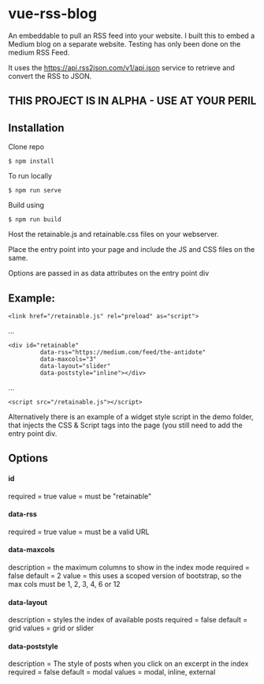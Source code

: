 # vue-rss-blog
An embeddable to pull an RSS feed into your website. I built this to embed a Medium blog on a separate website. Testing has only been done on the medium RSS Feed.

It uses the https://api.rss2json.com/v1/api.json service to retrieve and convert the RSS to JSON.

## THIS PROJECT IS IN ALPHA - USE AT YOUR PERIL

## Installation
Clone repo

    $ npm install

To run locally

    $ npm run serve

Build using

    $ npm run build

Host the retainable.js and retainable.css files on your webserver.

Place the entry point into your page and include the JS and CSS files on the same.

Options are passed in as data attributes on the entry point div

## Example:

    <link href="/retainable.js" rel="preload" as="script">

...

    <div id="retainable"
             data-rss="https://medium.com/feed/the-antidote"
             data-maxcols="3"
             data-layout="slider"
             data-poststyle="inline"></div>

...

    <script src="/retainable.js"></script>

Alternatively there is an example of a widget style script in the demo folder, that injects the CSS & Script tags into the page (you still need to add the entry point div.
##  Options
 #### id
required = true
value = must be "retainable"

#### data-rss
required = true
value = must be a valid URL

####  data-maxcols
description = the maximum columns to show in the index mode
required = false
default = 2
value = this uses a scoped version of bootstrap, so the max cols must be 1, 2, 3, 4, 6 or 12

####  data-layout
description = styles the index of available posts
required = false
default = grid
values = grid or slider

####  data-poststyle
description = The style of posts when you click on an excerpt in the index
required = false
default = modal
values = modal, inline, external

